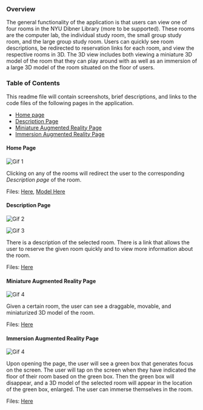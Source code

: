 

### Overview

The general functionality of the application is that users can view one of four rooms in the NYU Dibner Library (more to be supported). These rooms are the computer lab, the individual study room, the small group study room, and the large group study room. Users can quickly see room descriptions, be redirected to reservation links for each room, and view the respective rooms in 3D. The 3D view includes both viewing a miniature 3D model of the room that they can play around with as well as an immersion of a large 3D model of the room situated on the floor of users. 


### Table of Contents

This readme file will contain screenshots, brief descriptions, and links to the code files of the following pages in the application.



* [Home page](#home-page) 
* [Description Page](#description-page) 
* [Miniature Augmented Reality Page](#miniature-augmented-reality-page)
* [Immersion Augmented Reality Page](#immersion-augmented-reality-page) 


#### Home Page

![Gif 1](https://media3.giphy.com/media/nSr7EhWaMV3suRgXKc/giphy.gif)

Clicking on any of the rooms will redirect the user to the corresponding _Description page_ of the room.

Files: [Here](https://github.com/staceyyinlee/NYU-Augmented-Library-Front-End/blob/main/ARLibrary/HomeViewComponents/HomeView.swift), [Model Here](https://github.com/staceyyinlee/NYU-Augmented-Library-Front-End/blob/main/ARLibrary/Model/HomeNavigationModel.swift)


#### Description Page

![Gif 2](https://media2.giphy.com/media/IR6nqe1WzdUDgiiYQe/giphy.gif)

![Gif 3](https://media1.giphy.com/media/ij5vv6Emfc7pY1JmZ6/giphy.gif)

There is a description of the selected room. There is a link that allows the user to reserve the given room quickly and to view more information about the room. 

Files: [Here](https://github.com/staceyyinlee/NYU-Augmented-Library-Front-End/blob/main/ARLibrary/Pages/DescriptionView.swift)


#### Miniature Augmented Reality Page

![Gif 4](https://media3.giphy.com/media/VnoF8horHTDQs5x2eV/giphy.gif)

Given a certain room, the user can see a draggable, movable, and miniaturized 3D model of the room. 

Files: [Here](https://github.com/staceyyinlee/NYU-Augmented-Library-Front-End/blob/main/ARLibrary/ARViewComponents/MovableObjectARViewContainer.swift)


#### Immersion Augmented Reality Page

![Gif 4](https://media3.giphy.com/media/V9QxQS3rIJlC1PmevA/giphy.gif)

Upon opening the page, the user will see a green box that generates focus on the screen. The user will tap on the screen when they have indicated the floor of their room based on the green box. Then the green box will disappear, and a 3D model of the selected room will appear in the location of the green box, enlarged. The user can immerse themselves in the room. 

Files: [Here](https://github.com/staceyyinlee/NYU-Augmented-Library-Front-End/blob/main/ARLibrary/ARViewComponents/ImmersionARFocusEntityView.swift)
